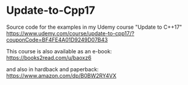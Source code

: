 # Update-to-Cpp17
Source code for the examples in my Udemy course "Update to C++17" https://www.udemy.com/course/update-to-cpp17/?couponCode=BF4FE4A01D9249D07B43

This course is also available as an e-book: https://books2read.com/u/baoxz6

and also in hardback and paperback: https://www.amazon.com/dp/B0BW2RY4VX
